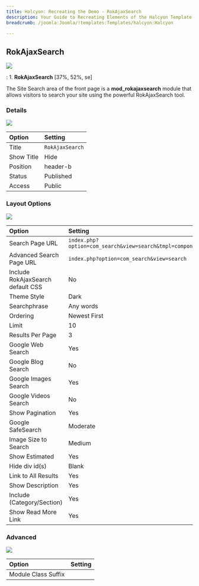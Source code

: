 ```yaml
---
title: Halcyon: Recreating the Demo - RokAjaxSearch
description: Your Guide to Recreating Elements of the Halcyon Template for Joomla
breadcrumb: /joomla:Joomla/!templates:Templates/halcyon:Halcyon

---
```


RokAjaxSearch
-----

![][demo]

:   1. **RokAjaxSearch** [37%, 52%, se]

The Site Search area of the front page is a **mod_rokajaxsearch** module that allows visitors to search your site using the powerful RokAjaxSearch tool.

### Details
![][demo2]

| Option            | Setting            |  
| :---------------- | :----------------- |  
| Title             | `RokAjaxSearch`    |  
| Show Title        | Hide               |  
| Position          | header-b           |  
| Status            | Published          |  
| Access            | Public             |  

### Layout Options
![][demo3]

| Option                            | Setting                                                 |  
| :-------------------------------- | :------------------------------------------------------ |  
| Search Page URL                   | `index.php?option=com_search&view=search&tmpl=component`|  
| Advanced Search Page URL          | `index.php?option=com_search&view=search`               |  
| Include RokAjaxSearch default CSS | No                                                      |  
| Theme Style                       | Dark                                                    |  
| Searchphrase                      | Any words                                               |  
| Ordering                          | Newest First                                            |  
| Limit                             | 10                                                      |  
| Results Per Page                  | 3                                                       |  
| Google Web Search                 | Yes                                                     |  
| Google Blog Search                | No                                                      |  
| Google Images Search              | Yes                                                     |  
| Google Videos Search              | No                                                      |  
| Show Pagination                   | Yes                                                     |  
| Google SafeSearch                 | Moderate                                                |  
| Image Size to Search              | Medium                                                  |  
| Show Estimated                    | Yes                                                     |  
| Hide div id(s)                    | Blank                                                   |  
| Link to All Results               | Yes                                                     |  
| Show Description                  | Yes                                                     |  
| Include (Category/Section)        | Yes                                                     |  
| Show Read More Link               | Yes                                                     |  

### Advanced
![][demo4]

| Option              | Setting |  
| :------------------ | :------ |  
| Module Class Suffix |         |  

[demo]: assets/demo_1.jpeg
[demo2]: assets/rokajaxsearch_1.jpeg
[demo3]: assets/rokajaxsearch_2.jpeg
[demo4]: assets/rokajaxsearch_3.jpeg
